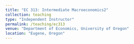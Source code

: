 ```yaml
---
title: "EC 313: Intermediate Macroeconomics2"
collection: teaching
type: "Independent Instructor"
permalink: /teaching/ec313
venue: "Department of Economics, University of Oregon"
location: "Eugene, Oregon"
---
```



